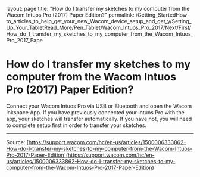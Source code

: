 layout: page
title: "How do I transfer my sketches to my computer from the Wacom Intuos Pro (2017) Paper Edition?"
permalink: /Getting_StartedHow-to_articles_to_help_get_your_new_Wacom_device_setup_and_get_y/Setting_Up_Your_TabletRead_More/Pen_Tablet/Wacom_Intuos_Pro_2017/Next/First/How_do_I_transfer_my_sketches_to_my_computer_from_the_Wacom_Intuos_Pro_2017_Pape

# How do I transfer my sketches to my computer from the Wacom Intuos Pro (2017) Paper Edition?

Connect your Wacom Intuos Pro via USB or Bluetooth and open the Wacom Inkspace App. If you have previously connected your Intuos Pro with the app, your sketches will transfer automatically. If you have not, you will need to complete setup first in order to transfer your sketches.

---
Source: [https://support.wacom.com/hc/en-us/articles/1500006333862-How-do-I-transfer-my-sketches-to-my-computer-from-the-Wacom-Intuos-Pro-2017-Paper-Edition](https://support.wacom.com/hc/en-us/articles/1500006333862-How-do-I-transfer-my-sketches-to-my-computer-from-the-Wacom-Intuos-Pro-2017-Paper-Edition)
